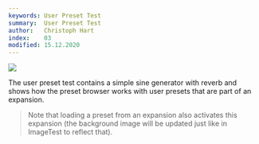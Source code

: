 ```yaml
---
keywords: User Preset Test
summary:  User Preset Test
author:   Christoph Hart
index:    03
modified: 15.12.2020
---
```


![](/images/custom/userpreset.png:80%)

The user preset test contains a simple sine generator with reverb and shows how the preset browser works with 
user presets that are part of an expansion. 

> Note that loading a preset from an expansion also activates this expansion (the background image will be updated just like in ImageTest to reflect that).